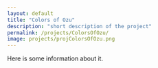 ```yaml
---
layout: default
title: "Colors of Ozu"
description: "short description of the project"
permalink: /projects/ColorsOfOzu/
image: projects/projColorsOfOzu.png
---
```


Here is some information about it.

